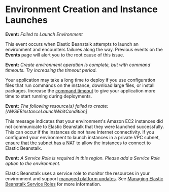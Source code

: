 # Environment Creation and Instance Launches<a name="troubleshooting-envcreate"></a>

**Event:** *Failed to Launch Environment*

This event occurs when Elastic Beanstalk attempts to launch an environment and encounters failures along the way\. Previous events on the **Events** page will alert you to the root cause of this issue\.

**Event:** *Create environment operation is complete, but with command timeouts\. Try increasing the timeout period\.*

Your application may take a long time to deploy if you use configuration files that run commands on the instance, download large files, or install packages\. Increase the [command timeout](using-features.rolling-version-deploy.md#environments-cfg-rollingdeployments-console) to give your application more time to start running during deployments\.

**Event:** *The following resource\(s\) failed to create: \[AWSEBInstanceLaunchWaitCondition\]*

This message indicates that your environment's Amazon EC2 instances did not communicate to Elastic Beanstalk that they were launched successfully\. This can occur if the instances do not have Internet connectivity\. If you configured your environment to launch instances in a private VPC subnet, [ensure that the subnet has a NAT](vpc-basic.md) to allow the instances to connect to Elastic Beanstalk\.

**Event:** *A Service Role is required in this region\. Please add a Service Role option to the environment\.*

Elastic Beanstalk uses a service role to monitor the resources in your environment and support [managed platform updates](environment-platform-update-managed.md)\. See [Managing Elastic Beanstalk Service Roles](iam-servicerole.md) for more information\.